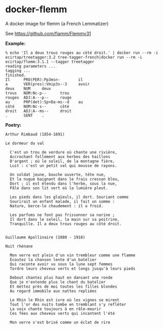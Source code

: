 # docker-flemm
A docker image for flemm (a French Lemmatizer)

See https://github.com/fiamm/Flemmv31

**Example:**

    % echo 'Il a deux trous rouges au côté droit.' | docker run --rm -i ecirtap/treetagger:3.2 tree-tagger-french|docker run --rm -i ecirtap/flemm:3.1.1 --tagger treetagger
    reading parameters ...
    tagging ...
    finished.
    Il      PRO(PER):Pp3msn-        il
    a       VER(pres):Vmip3s--3     avoir
    deux    NUM     deux
    trous   NOM:Nc-p--      trou
    rouges  ADJ:A---p--     rouge
    au      PRP(det):Sp+Da-ms--d    au
    côté    NOM:Nc-s--      côté
    droit   ADJ:A--ms--     droit
    .       SENT    .

**Poetry:**

    Arthur Rimbaud (1854-1891)
    
    Le dormeur du val
    
      C'est un trou de verdure où chante une rivière,
      Accrochant follement aux herbes des haillons
      D'argent ; où le soleil, de la montagne fière,
      Luit : c'est un petit val qui mousse de rayons.

      Un soldat jeune, bouche ouverte, tête nue,
      Et la nuque baignant dans le frais cresson bleu,
      Dort ; il est étendu dans l'herbe, sous la nue,
      Pâle dans son lit vert où la lumière pleut.
    
      Les pieds dans les glaïeuls, il dort. Souriant comme
      Sourirait un enfant malade, il fait un somme :
      Nature, berce-le chaudement : il a froid.
    
      Les parfums ne font pas frissonner sa narine ;
      Il dort dans le soleil, la main sur sa poitrine,
      Tranquille. Il a deux trous rouges au côté droit.


    Guillaume Apollinaire (1880 - 1918) 
    
    Nuit rhénane

      Mon verre est plein d'un vin trembleur comme une flamme
      Écoutez la chanson lente d'un batelier
      Qui raconte avoir vu sous la lune sept femmes
      Tordre leurs cheveux verts et longs jusqu'à leurs pieds

      Debout chantez plus haut en dansant une ronde
      Que je n'entende plus le chant du batelier
      Et mettez près de moi toutes les filles blondes
      Au regard immobile aux nattes repliées

      Le Rhin le Rhin est ivre où les vignes se mirent
      Tout l'or des nuits tombe en tremblant s'y refléter
      La voix chante toujours à en râle-mourir
      Ces fées aux cheveux verts qui incantent l'été

      Mon verre s'est brisé comme un éclat de rire


